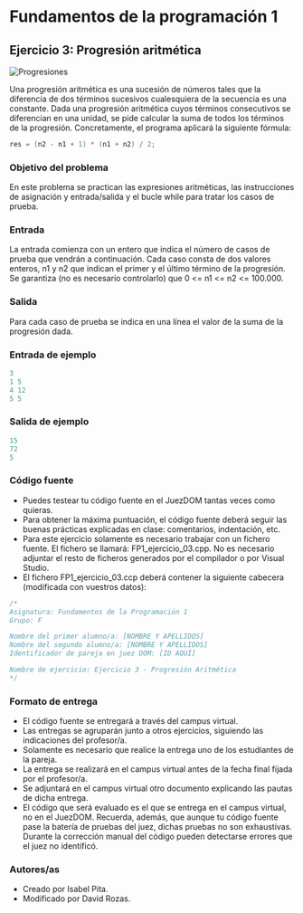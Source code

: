 # Fundamentos de la programación 1
## Ejercicio 3: Progresión aritmética
![Progresiones](https://is4-ssl.mzstatic.com/image/thumb/Purple114/v4/23/b5/79/23b579b0-a21e-3a3c-50e4-beb91dce604d/source/256x256bb.jpg)

Una progresión aritmética es una sucesión de números tales que la diferencia de dos términos sucesivos cualesquiera de la secuencia es una constante.
Dada una progresión aritmética cuyos términos consecutivos se diferencian en una unidad, se pide calcular la suma de todos los términos de la progresión. Concretamente, el programa aplicará la siguiente fórmula:
```C++
res = (n2 - n1 + 1) * (n1 + n2) / 2;
```
### Objetivo del problema
En este problema se practican las expresiones aritméticas, las instrucciones de asignación y entrada/salida y el bucle while para tratar los casos de prueba. 
### Entrada
La entrada comienza con un entero que indica el número de casos de prueba que vendrán a continuación. Cada caso consta de dos valores enteros, n1 y n2 que indican el primer y el último término de la progresión.
Se garantiza (no es necesario controlarlo) que 0 <= n1 <= n2 <= 100.000.
### Salida
Para cada caso de prueba se indica en una línea el valor de la suma de la progresión dada.
### Entrada de ejemplo
```C++
3 
1 5
4 12
5 5
```
### Salida de ejemplo
```C++
15
72
5
``` 
### Código fuente
- Puedes testear tu código fuente en el JuezDOM tantas veces como quieras.
- Para obtener la máxima puntuación, el código fuente deberá seguir las buenas prácticas explicadas en clase: comentarios, indentación, etc.
- Para este ejercicio solamente es necesario trabajar con un fichero fuente. El fichero se llamará: FP1_ejercicio_03.cpp. No es necesario adjuntar el resto de ficheros generados por el compilador o por Visual Studio.
- El fichero FP1_ejercicio_03.ccp deberá contener la siguiente cabecera (modificada con vuestros datos):

```C++
/*
Asignatura: Fundamentos de la Programación 1
Grupo: F

Nombre del primer alumno/a: [NOMBRE Y APELLIDOS]
Nombre del segundo alumno/a: [NOMBRE Y APELLIDOS]
Identificador de pareja en juez DOM: [ID AQUÍ]

Nombre de ejercicio: Ejercicio 3 - Progresión Aritmética
*/
``` 

### Formato de entrega
- El código fuente se entregará a través del campus virtual.
- Las entregas se agruparán junto a otros ejercicios, siguiendo las indicaciones del profesor/a.
- Solamente es necesario que realice la entrega uno de los estudiantes de la pareja.
- La entrega se realizará en el campus virtual antes de la fecha final fijada por el profesor/a.
- Se adjuntará en el campus virtual otro documento explicando las pautas de dicha entrega.
- El código que será evaluado es el que se entrega en el campus virtual, no en el JuezDOM. Recuerda, además, que aunque tu código fuente pase la batería de pruebas del juez, dichas pruebas no son exhaustivas. Durante la corrección manual del código pueden detectarse errores que el juez no identificó.

### Autores/as
- Creado por Isabel Pita.
- Modificado por David Rozas.
